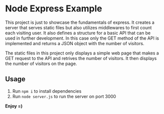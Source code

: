 # Node Express Example

This project is just to showcase the fundamentals of express.
It creates a server that serves static files but also utilizes middlewares to first count each visiting user.
It also defines a structure for a basic API that can be used in further development.
In this case only the GET method of the API is implemented and returns a JSON object with the number of visitors.

The static files in this project only displays a simple web page that makes a GET request to the API and retrives the number of visitors. It then displays the number of visitors on the page.

## Usage

1. Run `npm i` to install dependencies
2. Run `node server.js` to run the server on port 3000


**Enjoy =)**

